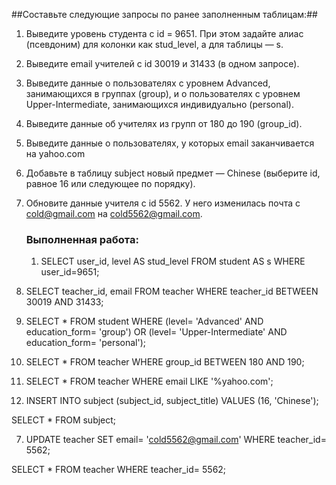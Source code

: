 ##Составьте следующие запросы по ранее заполненным таблицам:##

1. Выведите уровень студента с id = 9651. При этом задайте алиас (псевдоним) для колонки как stud_level, а для таблицы — s.
2. Выведите email учителей с id 30019 и 31433 (в одном запросе).
3. Выведите данные о пользователях с уровнем Advanced, занимающихся в группах (group), и о пользователях с уровнем Upper-Intermediate, занимающихся индивидуально (personal).
4. Выведите данные об учителях из групп от 180 до 190 (group_id).
5. Выведите данные о пользователях, у которых email заканчивается на yahoo.com
6. Добавьте в таблицу subject новый предмет — Chinese (выберите id, равное 16 или следующее по порядку).
7. Обновите данные учителя с id 5562. У него изменилась почта с cold@gmail.com на cold5562@gmail.com.

   ### Выполненная работа:
   1.	SELECT user_id, level AS stud_level 
FROM student AS s
WHERE user_id=9651;

2.	SELECT teacher_id, email
FROM teacher
WHERE teacher_id BETWEEN 30019 AND 31433;

3.	SELECT *
FROM student
WHERE (level= 'Advanced' AND education_form= 'group') 
OR (level= 'Upper-Intermediate' AND education_form= 'personal');

4.	SELECT *
FROM teacher
WHERE group_id BETWEEN 180 AND 190;

5.	SELECT *
FROM teacher
WHERE email LIKE '%yahoo.com';

6.	INSERT INTO subject (subject_id, subject_title)
VALUES (16, 'Chinese');

SELECT *
FROM subject;

7.	UPDATE teacher
SET email= 'cold5562@gmail.com'
WHERE teacher_id= 5562;

SELECT *
FROM teacher
WHERE teacher_id= 5562;
